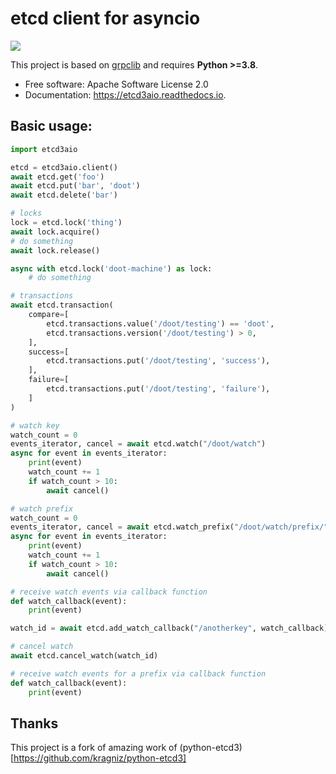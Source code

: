 # etcd client for asyncio

![](https://github.com/hron/etcd3aio/workflows/Build/badge.svg)

This project is based on [grpclib](https://github.com/vmagamedov/grpclib) and requires **Python >=3.8**.

* Free software: Apache Software License 2.0
* Documentation: https://etcd3aio.readthedocs.io.

## Basic usage:

```python
import etcd3aio

etcd = etcd3aio.client()
await etcd.get('foo')
await etcd.put('bar', 'doot')
await etcd.delete('bar')

# locks
lock = etcd.lock('thing')
await lock.acquire()
# do something
await lock.release()

async with etcd.lock('doot-machine') as lock:
    # do something

# transactions
await etcd.transaction(
    compare=[
        etcd.transactions.value('/doot/testing') == 'doot',
        etcd.transactions.version('/doot/testing') > 0,
    ],
    success=[
        etcd.transactions.put('/doot/testing', 'success'),
    ],
    failure=[
        etcd.transactions.put('/doot/testing', 'failure'),
    ]
)

# watch key
watch_count = 0
events_iterator, cancel = await etcd.watch("/doot/watch")
async for event in events_iterator:
    print(event)
    watch_count += 1
    if watch_count > 10:
        await cancel()

# watch prefix
watch_count = 0
events_iterator, cancel = await etcd.watch_prefix("/doot/watch/prefix/")
async for event in events_iterator:
    print(event)
    watch_count += 1
    if watch_count > 10:
        await cancel()

# receive watch events via callback function
def watch_callback(event):
    print(event)

watch_id = await etcd.add_watch_callback("/anotherkey", watch_callback)

# cancel watch
await etcd.cancel_watch(watch_id)

# receive watch events for a prefix via callback function
def watch_callback(event):
    print(event)
```

## Thanks

This project is a fork of amazing work of (python-etcd3)[https://github.com/kragniz/python-etcd3]
